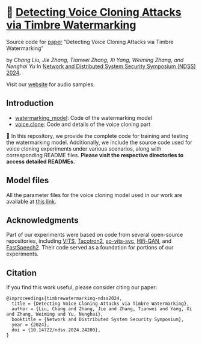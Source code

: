 # :rabbit: [Detecting Voice Cloning Attacks via Timbre Watermarking](https://github.com/TimbreWatermarking/TimbreWatermarking)

Source code for [paper](https://www.ndss-symposium.org/wp-content/uploads/2024-200-paper.pdf) “Detecting Voice Cloning Attacks via Timbre Watermarking” 

by _Chang Liu, Jie Zhang, Tianwei Zhang, Xi Yang, Weiming Zhang, and Nenghai Yu_ 
In [Network and Distributed System Security Symposium (NDSS) 2024](https://www.ndss-symposium.org/ndss2024/).

Visit our [website](https://timbrewatermarking.github.io/samples.html) for audio samples.

## Introduction

- [watermarking_model](https://github.com/TimbreWatermarking/TimbreWatermarking/tree/main/watermarking_model): Code of the watermarking model
- [voice.clone](https://github.com/TimbreWatermarking/TimbreWatermarking/tree/main/voice.clone): Code and details of the voice cloning part

:rabbit2: In this repository, we provide the complete code for training and testing the watermarking model. Additionally, we include the source code used for voice cloning experiments under various scenarios, along with corresponding README files. __Please visit the respective directories to access detailed READMEs.__

## Model files
All the parameter files for the voice cloning model used in our work are available at [this link](https://drive.google.com/drive/folders/1tRbEneN1VsSCZ0HPxG3DSoJdxDRZ_NUJ?usp=drive_link).


## Acknowledgments

Part of our experiments were based on code from several open-source repositories, including [VITS](https://github.com/jaywalnut310/vits), [Tacotron2](https://github.com/NVIDIA/tacotron2), [so-vits-svc](https://github.com/svc-develop-team/so-vits-svc), [Hifi-GAN](https://github.com/jik876/hifi-gan), and [FastSpeech2](https://github.com/ming024/FastSpeech2). Their code served as a foundation for portions of our experiments.



## Citation
If you find this work useful, please consider citing our paper:
```
@inproceedings{timbrewatermarking-ndss2024,
  title = {Detecting Voice Cloning Attacks via Timbre Watermarking},
  author = {Liu, Chang and Zhang, Jie and Zhang, Tianwei and Yang, Xi and Zhang, Weiming and Yu, Nenghai},
  booktitle = {Network and Distributed System Security Symposium},
  year = {2024},
  doi = {10.14722/ndss.2024.24200},
}
```
